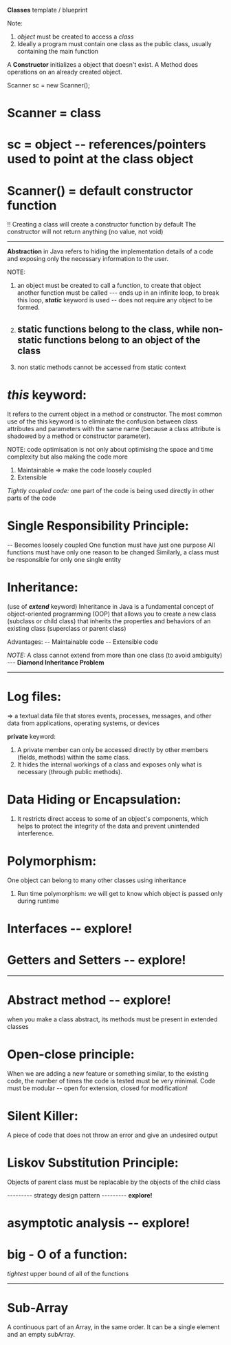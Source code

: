 **Classes** template / blueprint


Note:
1. *object* must be created to access a *class*
2. Ideally a program must contain one class as the public class, usually containing the main function


A **Constructor** initializes a object that doesn't exist. A Method does operations on an already created object.


Scanner sc = new Scanner();
# Scanner = class
# sc = object -- references/pointers used to point at the class object
# Scanner() = default constructor function


!! Creating a class will create a constructor function by default
The constructor will not return anything (no value, not void)

__________________


**Abstraction** in Java refers to hiding the implementation details of a code and exposing only the necessary information to the user.


NOTE:
1. an object must be created to call a function, to create that object another function must be called --- ends up in an infinite loop, to break this loop,
    ***static*** keyword is used -- does not require any object to be formed.
2. ## static functions belong to the class, while non-static functions belong to an object of the class ##
3. non static methods cannot be accessed from static context


# *this* keyword:
It refers to the current object in a method or constructor. The most common use of the this keyword is to eliminate the confusion between class attributes and parameters with the same name (because a class attribute is shadowed by a method or constructor parameter).


NOTE: code optimisation is not only about optimising the space and time complexity but also making the code more
1. Maintainable => make the code loosely coupled
2. Extensible


*Tightly coupled code:* one part of the code is being used directly in other parts of the code


# Single Responsibility Principle:
-- Becomes loosely coupled
One function must have just one purpose
All functions must have only one reason to be changed
Similarly, a class must be responsible for only one single entity


# Inheritance:
(use of ***extend*** keyword)
Inheritance in Java is a fundamental concept of object-oriented programming (OOP) that allows you to create a new class (subclass or child class) that inherits the properties and behaviors of an existing class (superclass or parent class)


Advantages:
-- Maintainable code
-- Extensible code


*NOTE:* A class cannot extend from more than one class (to avoid ambiguity) --- **Diamond Inheritance Problem**

__________________


# Log files:
=> a textual data file that stores events, processes, messages, and other data from applications, operating systems, or devices


**private** keyword:
1. A private member can only be accessed directly by other members (fields, methods) within the same class.
2. It hides the internal workings of a class and exposes only what is necessary (through public methods).


# Data Hiding or Encapsulation:
1. It restricts direct access to some of an object's components, which helps to protect the integrity of the data and prevent unintended interference.


# Polymorphism:
One object can belong to many other classes using inheritance
1. Run time polymorphism: we will get to know which object is passed only during runtime


# Interfaces -- explore!
# Getters and Setters -- explore!

__________________


# Abstract method -- explore!
when you make a class abstract, its methods must be present in extended classes


# Open-close principle:
When we are adding a new feature or something similar, to the existing code, the number of times the code is tested must be very minimal. Code must be modular -- open for extension, closed for modification! 


# Silent Killer:
A piece of code that does not throw an error and give an undesired output


# Liskov Substitution Principle:
Objects of parent class must be replacable by the objects of the child class

--------- strategy design pattern --------- **explore!**

# asymptotic analysis -- explore!
# big - O of a function:
*tightest* upper bound of all of the functions

__________________

# Sub-Array
A continuous part of an Array, in the same order. It can be a single element and an empty subArray.